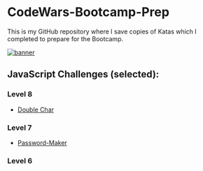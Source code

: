 # CodeWars-Bootcamp-Prep
This is my GitHub repository where I save copies of Katas which I completed to prepare for the Bootcamp.

<a href="https://www.codewars.com/users/steelersbcn" target="_blank"><img src="https://www.codewars.com/users/steelersbcn/badges/large" alt="banner"></a>

<h2>JavaScript Challenges (selected):</h2>

<h3>Level 8</h3>
<ul>
  <li><a href="https://github.com/steelersbcn/CodeWars-Bootcamp-Prep/blob/master/JS/doublechar.js" target="_blank">Double Char</li></a>

</ul>
<h3>Level 7</h3>
<ul>
 <li><a href="https://github.com/steelersbcn/CodeWars-Bootcamp-Prep/blob/master/JS/password-maker.js" target="_blank">Password-Maker</li></a>
</ul>
<h3>Level 6</h3>

